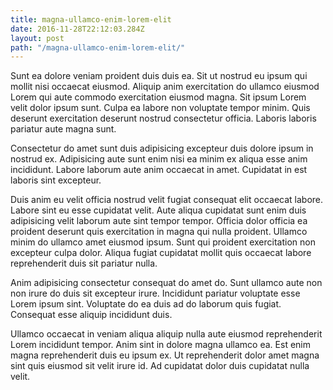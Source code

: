 ```yaml
---
title: magna-ullamco-enim-lorem-elit
date: 2016-11-28T22:12:03.284Z
layout: post
path: "/magna-ullamco-enim-lorem-elit/"
---
```


Sunt ea dolore veniam proident duis duis ea. Sit ut nostrud eu ipsum qui mollit nisi occaecat eiusmod. Aliquip anim exercitation do ullamco eiusmod Lorem qui aute commodo exercitation eiusmod magna. Sit ipsum Lorem velit dolor ipsum sunt. Culpa ea labore non voluptate tempor minim. Quis deserunt exercitation deserunt nostrud consectetur officia. Laboris laboris pariatur aute magna sunt.

Consectetur do amet sunt duis adipisicing excepteur duis dolore ipsum in nostrud ex. Adipisicing aute sunt enim nisi ea minim ex aliqua esse anim incididunt. Labore laborum aute anim occaecat in amet. Cupidatat in est laboris sint excepteur.

Duis anim eu velit officia nostrud velit fugiat consequat elit occaecat labore. Labore sint eu esse cupidatat velit. Aute aliqua cupidatat sunt enim duis adipisicing velit laborum aute sint tempor tempor. Officia dolor officia ea proident deserunt quis exercitation in magna qui nulla proident. Ullamco minim do ullamco amet eiusmod ipsum. Sunt qui proident exercitation non excepteur culpa dolor. Aliqua fugiat cupidatat mollit quis occaecat labore reprehenderit duis sit pariatur nulla.

Anim adipisicing consectetur consequat do amet do. Sunt ullamco aute non non irure do duis sit excepteur irure. Incididunt pariatur voluptate esse Lorem ipsum sint. Voluptate do ea duis ad do laborum quis fugiat. Consequat esse aliquip incididunt duis.

Ullamco occaecat in veniam aliqua aliquip nulla aute eiusmod reprehenderit Lorem incididunt tempor. Anim sint in dolore magna ullamco ea. Est enim magna reprehenderit duis eu ipsum ex. Ut reprehenderit dolor amet magna sint quis eiusmod sit velit irure id. Ad cupidatat dolor duis cupidatat nulla velit.